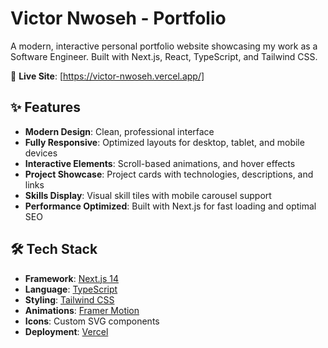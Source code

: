 # Victor Nwoseh - Portfolio

A modern, interactive personal portfolio website showcasing my work as a Software Engineer. Built with Next.js, React, TypeScript, and Tailwind CSS.

🔗 **Live Site**: [https://victor-nwoseh.vercel.app/]

## ✨ Features

- **Modern Design**: Clean, professional interface
- **Fully Responsive**: Optimized layouts for desktop, tablet, and mobile devices
- **Interactive Elements**: Scroll-based animations, and hover effects
- **Project Showcase**: Project cards with technologies, descriptions, and links
- **Skills Display**: Visual skill tiles with mobile carousel support
- **Performance Optimized**: Built with Next.js for fast loading and optimal SEO

## 🛠️ Tech Stack

- **Framework**: [Next.js 14](https://nextjs.org/)
- **Language**: [TypeScript](https://www.typescriptlang.org/)
- **Styling**: [Tailwind CSS](https://tailwindcss.com/)
- **Animations**: [Framer Motion](https://www.framer.com/motion/)
- **Icons**: Custom SVG components
- **Deployment**: [Vercel](https://vercel.com/)